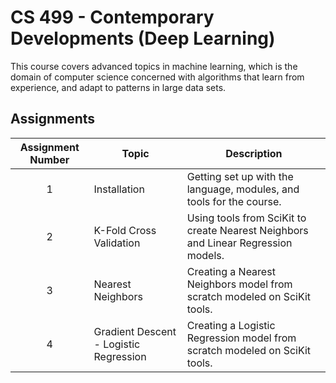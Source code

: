 # CS 499 - Contemporary Developments (Deep Learning)
This course covers advanced topics in machine learning, which is the domain of computer science concerned with algorithms that learn from experience, and adapt to patterns in large data sets.

## Assignments
|Assignment Number|Topic|Description|
|:---:|---|---|
|1|Installation|Getting set up with the language, modules, and tools for the course.|
|2|K-Fold Cross Validation|Using tools from SciKit to create Nearest Neighbors and Linear Regression models.|
|3|Nearest Neighbors|Creating a Nearest Neighbors model from scratch modeled on SciKit tools.|
|4|Gradient Descent - Logistic Regression|Creating a Logistic Regression model from scratch modeled on SciKit tools.|

